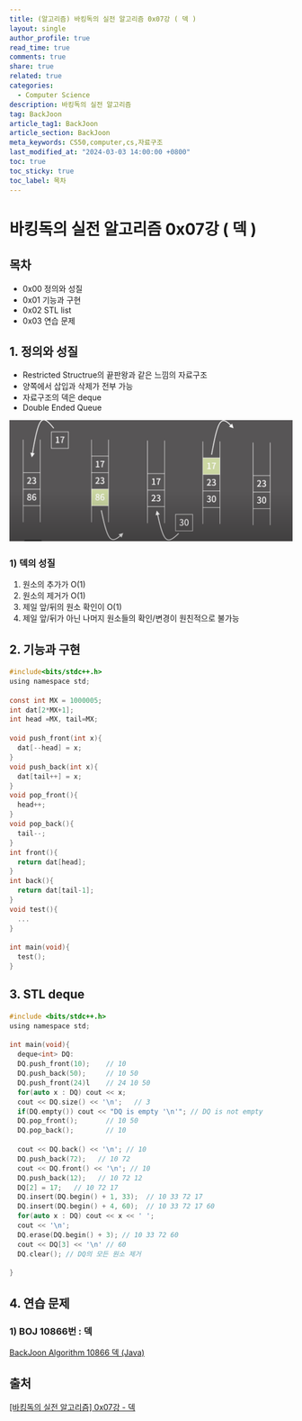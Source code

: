 ```yaml
---
title: (알고리즘) 바킹독의 실전 알고리즘 0x07강 ( 덱 )
layout: single
author_profile: true
read_time: true
comments: true
share: true
related: true
categories:
  - Computer Science
description: 바킹독의 실전 알고리즘
tag: BackJoon
article_tag1: BackJoon
article_section: BackJoon
meta_keywords: CS50,computer,cs,자료구조
last_modified_at: "2024-03-03 14:00:00 +0800"
toc: true
toc_sticky: true
toc_label: 목차
---
```


# 바킹독의 실전 알고리즘 0x07강 ( 덱 )

## 목차

- 0x00 정의와 성질
- 0x01 기능과 구현
- 0x02 STL list
- 0x03 연습 문제

## 1. 정의와 성질

- Restricted Structrue의 끝판왕과 같은 느낌의 자료구조
- 양쪽에서 삽입과 삭제가 전부 가능
- 자료구조의 덱은 deque
- Double Ended Queue

![alt](/assets/images/post/ComputerStudy/1098.png)

### 1) 덱의 성질

1. 원소의 추가가 O(1)
2. 원소의 제거가 O(1)
3. 제일 앞/뒤의 원소 확인이 O(1)
4. 제일 앞/뒤가 아닌 나머지 원소들의 확인/변경이 원친적으로 불가능

## 2. 기능과 구현

```c
#include<bits/stdc++.h>
using namespace std;

const int MX = 1000005;
int dat[2*MX+1];
int head =MX, tail=MX;

void push_front(int x){
  dat[--head] = x;
}
void push_back(int x){
  dat[tail++] = x;
}
void pop_front(){
  head++;
}
void pop_back(){
  tail--;
}
int front(){
  return dat[head];
}
int back(){
  return dat[tail-1];
}
void test(){
  ...
}

int main(void){
  test();
}
```

## 3. STL deque

```c
#include <bits/stdc++.h>
using namespace std;

int main(void){
  deque<int> DQ:
  DQ.push_front(10);    // 10
  DQ.push_back(50);     // 10 50
  DQ.push_front(24)l    // 24 10 50
  for(auto x : DQ) cout << x;
  cout << DQ.size() << '\n';   // 3
  if(DQ.empty()) cout << "DQ is empty '\n'"; // DQ is not empty
  DQ.pop_front();       // 10 50
  DQ.pop_back();        // 10

  cout << DQ.back() << '\n'; // 10
  DQ.push_back(72);   // 10 72
  cout << DQ.front() << '\n'; // 10
  DQ.push_back(12);   // 10 72 12
  DQ[2] = 17;   // 10 72 17
  DQ.insert(DQ.begin() + 1, 33);  // 10 33 72 17
  DQ.insert(DQ.begin() + 4, 60);  // 10 33 72 17 60
  for(auto x : DQ) cout << x << ' ';
  cout << '\n';
  DQ.erase(DQ.begin() + 3); // 10 33 72 60
  cout << DQ[3] << '\n' // 60
  DQ.clear(); // DQ의 모든 원소 제거

}
```

## 4. 연습 문제

### 1) BOJ 10866번 : 덱

<a href="https://nicednjsdud.github.io/algorithm/Algorithm-BackJoon-BackJoon_10866/">BackJoon Algorithm 10866 덱 (Java)</a>

## 출처

<a href="https://www.youtube.com/watch?v=D_fwSy5tRAY&list=PLtqbFd2VIQv4O6D6l9HcD732hdrnYb6CY&index=8">[바킹독의 실전 알고리즘] 0x07강 - 덱</a>
